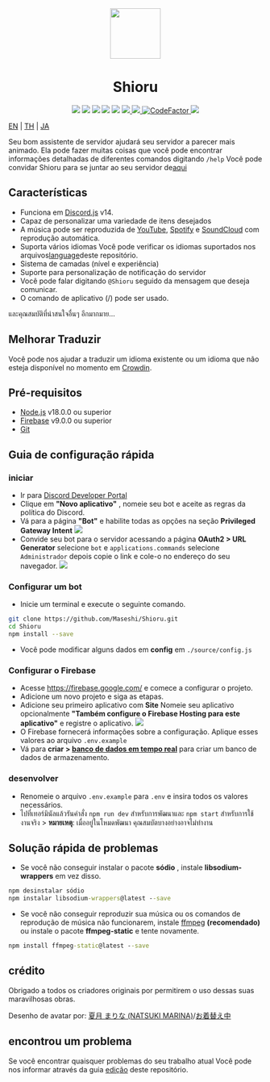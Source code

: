 <div align="center">
  <img src="https://raw.githubusercontent.com/Maseshi/Shioru/main/assets/icons/favicon-circle.png" width="100" />
  <h1>
    <strong>Shioru</strong>
  </h1>
  <img src="https://img.shields.io/badge/discord.js-v14-7354F6?logo=discord&logoColor=white" />
  <img src="https://img.shields.io/github/stars/Maseshi/Shioru.svg?logo=github" />
  <img src="https://img.shields.io/github/v/release/Maseshi/Shioru">
  <img src="https://img.shields.io/github/license/Maseshi/Shioru.svg?logo=github" />
  <img src="https://img.shields.io/github/last-commit/Maseshi/Shioru">
  <a title="Status" target="_blank" href="https://shioru.statuspage.io/">
    <img src="https://img.shields.io/badge/dynamic/json?logo=google-cloud&logoColor=white&label=status&query=status.indicator&url=https%3A%2F%2Fq60yrzp0cbgg.statuspage.io%2Fapi%2Fv2%2Fstatus.json" />
  </a>
  <a title="Crowdin" target="_blank" href="https://crowdin.com/project/shioru-bot">
    <img src="https://badges.crowdin.net/shioru-bot/localized.svg">
  </a>
  <a title="CodeFactor" target="_blank" href="https://www.codefactor.io/repository/github/maseshi/shioru">
    <img src="https://www.codefactor.io/repository/github/maseshi/shioru/badge" alt="CodeFactor" />
  </a>
  <a title="Top.gg" target="_blank" href="https://top.gg/bot/704706906505347183">
    <img src="https://top.gg/api/widget/upvotes/704706906505347183.svg">
  </a>
</div>

[EN](https://github.com/Maseshi/Shioru/blob/main/documents/README.en.md) | [TH](https://github.com/Maseshi/Shioru/blob/main/documents/README.th.md) | [JA](https://github.com/Maseshi/Shioru/blob/main/documents/README.ja.md)

Seu bom assistente de servidor ajudará seu servidor a parecer mais animado. Ela pode fazer muitas coisas que você pode encontrar informações detalhadas de diferentes comandos digitando `/help` Você pode convidar Shioru para se juntar ao seu servidor de[aqui](https://discord.com/api/oauth2/authorize?client_id=704706906505347183&permissions=8&scope=applications.commands%20bot&redirect_uri=https%3A%2F%2Fshiorus.web.app%2Fthanks-you)

## Características

- Funciona em [Discord.js](https://discord.js.org/) v14.
- Capaz de personalizar uma variedade de itens desejados
- A música pode ser reproduzida de [YouTube](https://www.youtube.com/), [Spotify](https://www.spotify.com/) e [SoundCloud](https://soundcloud.com/) com reprodução automática.
- Suporta vários idiomas Você pode verificar os idiomas suportados nos arquivos[language](https://github.com/Maseshi/shioru/blob/main/source/languages)deste repositório.
- Sistema de camadas (nível e experiência)
- Suporte para personalização de notificação do servidor
- Você pode falar digitando `@Shioru` seguido da mensagem que deseja comunicar.
- O comando de aplicativo (/) pode ser usado.

และคุณสมบัติที่น่าสนใจอื่นๆ อีกมากมาย...

## Melhorar Traduzir

Você pode nos ajudar a traduzir um idioma existente ou um idioma que não esteja disponível no momento em [Crowdin](https://crowdin.com/project/shioru-bot).

## Pré-requisitos

- [Node.js](https://nodejs.org/) v18.0.0 ou superior
- [Firebase](https://firebase.google.com/) v9.0.0 ou superior
- [Git](https://git-scm.com/downloads)

## Guia de configuração rápida

### iniciar

- Ir para [Discord Developer Portal](https://discord.com/developers/applications)
- Clique em **"Novo aplicativo"** , nomeie seu bot e aceite as regras da política do Discord.
- Vá para a página **"Bot"** e habilite todas as opções na seção **Privileged Gateway Intent** ![](https://raw.githubusercontent.com/Maseshi/Shioru/main/assets/images/discord-developer-portal-privileged-gateway-intents.png)
- Convide seu bot para o servidor acessando a página **OAuth2 > URL Generator** selecione `bot` e `applications.commands` selecione `Administrador` depois copie o link e cole-o no endereço do seu navegador. ![](https://raw.githubusercontent.com/Maseshi/Shioru/main/assets/images/discord-developer-portal-scopes.png)

### Configurar um bot

- Inicie um terminal e execute o seguinte comando.

```bash
git clone https://github.com/Maseshi/Shioru.git
cd Shioru
npm install --save
```

- Você pode modificar alguns dados em **config** em `./source/config.js`

### Configurar o Firebase

- Acesse https://firebase.google.com/ e comece a configurar o projeto.
- Adicione um novo projeto e siga as etapas.
- Adicione seu primeiro aplicativo com **Site** Nomeie seu aplicativo opcionalmente **"Também configure o Firebase Hosting para este aplicativo"** e registre o aplicativo. ![](https://raw.githubusercontent.com/Maseshi/Shioru/main/assets/images/firebase-setup-web-application.png)
- O Firebase fornecerá informações sobre a configuração. Aplique esses valores ao arquivo `.env.example`
- Vá para **criar > [banco de dados em tempo real](https://console.firebase.google.com/u/0/project/_/database/data)** para criar um banco de dados de armazenamento.

### desenvolver

- Renomeie o arquivo `.env.example` para `.env` e insira todos os valores necessários.
- ไปที่เทอร์มินัลแล้วรันคำสั่ง `npm run dev` สำหรับการพัฒนาและ `npm start` สำหรับการใช้งานจริง > **หมายเหตุ**: เมื่ออยู่ในโหมดพัฒนา คุณสมบัตบางอย่างอาจไม่ทำงาน

## Solução rápida de problemas

- Se você não conseguir instalar o pacote **sódio** , instale **libsodium-wrappers** em vez disso.
```bat
npm desinstalar sódio
npm instalar libsodium-wrappers@latest --save
```
- Se você não conseguir reproduzir sua música ou os comandos de reprodução de música não funcionarem, instale [ffmpeg](https://ffmpeg.org/download.html) **(recomendado)** ou instale o pacote **ffmpeg-static** e tente novamente.
```bat
npm install ffmpeg-static@latest --save
```

## crédito

Obrigado a todos os criadores originais por permitirem o uso dessas suas maravilhosas obras.

Desenho de avatar por: [夏月 まりな (NATSUKI MARINA)](https://www.pixiv.net/en/users/482462)/[お着替え中](https://www.pixiv.net/en/artworks/76075098)

## encontrou um problema

Se você encontrar quaisquer problemas do seu trabalho atual Você pode nos informar através da guia [edição](https://github.com/Maseshi/Shioru/issues) deste repositório.
